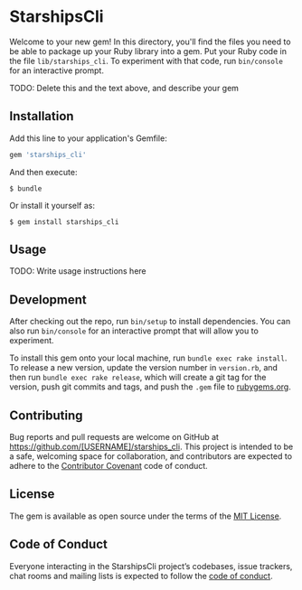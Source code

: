 # StarshipsCli

Welcome to your new gem! In this directory, you'll find the files you need to be able to package up your Ruby library into a gem. Put your Ruby code in the file `lib/starships_cli`. To experiment with that code, run `bin/console` for an interactive prompt.

TODO: Delete this and the text above, and describe your gem

## Installation

Add this line to your application's Gemfile:

```ruby
gem 'starships_cli'
```

And then execute:

    $ bundle

Or install it yourself as:

    $ gem install starships_cli

## Usage

TODO: Write usage instructions here

## Development

After checking out the repo, run `bin/setup` to install dependencies. You can also run `bin/console` for an interactive prompt that will allow you to experiment.

To install this gem onto your local machine, run `bundle exec rake install`. To release a new version, update the version number in `version.rb`, and then run `bundle exec rake release`, which will create a git tag for the version, push git commits and tags, and push the `.gem` file to [rubygems.org](https://rubygems.org).

## Contributing

Bug reports and pull requests are welcome on GitHub at https://github.com/[USERNAME]/starships_cli. This project is intended to be a safe, welcoming space for collaboration, and contributors are expected to adhere to the [Contributor Covenant](http://contributor-covenant.org) code of conduct.

## License

The gem is available as open source under the terms of the [MIT License](https://opensource.org/licenses/MIT).

## Code of Conduct

Everyone interacting in the StarshipsCli project’s codebases, issue trackers, chat rooms and mailing lists is expected to follow the [code of conduct](https://github.com/[USERNAME]/starships_cli/blob/master/CODE_OF_CONDUCT.md).
